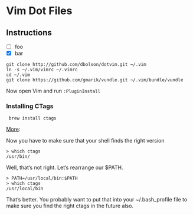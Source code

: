 # Vim Dot Files

## Instructions

* [ ] foo
* [x] bar

```
git clone http://github.com/dbolson/dotvim.git ~/.vim
ln -s ~/.vim/vimrc ~/.vimrc
cd ~/.vim
git clone https://github.com/gmarik/vundle.git ~/.vim/bundle/vundle
```

Now open Vim and run `:PluginInstall`


### Installing CTags

` brew install ctags`

[More](http://www.scholarslab.org/research-and-development/code-spelunking-with-ctags-and-vim/):

Now you have to make sure that your shell finds the right version

```
> which ctags
/usr/bin/
```

Well, that’s not right. Let’s rearrange our $PATH.

```
> PATH=/usr/local/bin:$PATH
> which ctags
/usr/local/bin
```

That’s better. You probably want to put that into your ~/.bash_profile file to make sure you find
the right ctags in the future also.
